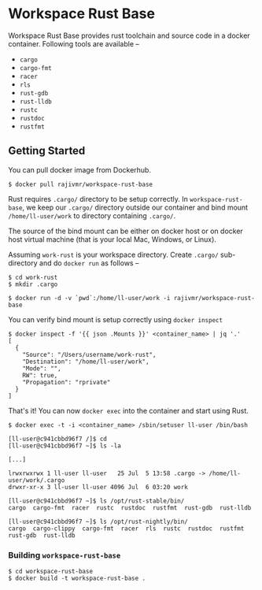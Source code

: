 # Workspace Rust Base

Workspace Rust Base provides rust toolchain and source code in a docker container. Following tools are available &ndash;

* `cargo`
* `cargo-fmt`
* `racer`
* `rls`
* `rust-gdb`
* `rust-lldb`
* `rustc`
* `rustdoc`
* `rustfmt`

## Getting Started

You can pull docker image from Dockerhub.

```
$ docker pull rajivmr/workspace-rust-base
```

Rust requires `.cargo/` directory to be setup correctly. In `workspace-rust-base`, we keep our `.cargo/` directory outside our container and bind mount `/home/ll-user/work` to directory containing `.cargo/`.

The source of the bind mount can be either on docker host or on docker host virtual machine (that is your local Mac, Windows, or Linux).

Assuming `work-rust` is your workspace directory. Create `.cargo/` sub-directory and do `docker run` as follows &ndash;

```
$ cd work-rust
$ mkdir .cargo

$ docker run -d -v `pwd`:/home/ll-user/work -i rajivmr/workspace-rust-base
```

You can verify bind mount is setup correctly using `docker inspect`

```
$ docker inspect -f '{{ json .Mounts }}' <container_name> | jq '.'
[
  {
    "Source": "/Users/username/work-rust",
    "Destination": "/home/ll-user/work",
    "Mode": "",
    RW": true,
    "Propagation": "rprivate"
  }
]
```

That's it! You can now `docker exec` into the container and start using Rust.

```
$ docker exec -t -i <container_name> /sbin/setuser ll-user /bin/bash

[ll-user@c941cbbd96f7 /]$ cd
[ll-user@c941cbbd96f7 ~]$ ls -la

[...]

lrwxrwxrwx 1 ll-user ll-user   25 Jul  5 13:58 .cargo -> /home/ll-user/work/.cargo
drwxr-xr-x 3 ll-user ll-user 4096 Jul  6 03:20 work

[ll-user@c941cbbd96f7 ~]$ ls /opt/rust-stable/bin/
cargo  cargo-fmt  racer  rustc  rustdoc  rustfmt  rust-gdb  rust-lldb

[ll-user@c941cbbd96f7 ~]$ ls /opt/rust-nightly/bin/
cargo  cargo-clippy  cargo-fmt  racer  rls  rustc  rustdoc  rustfmt  rust-gdb  rust-lldb
```

### Building `workspace-rust-base`

```
$ cd workspace-rust-base
$ docker build -t workspace-rust-base .
```
